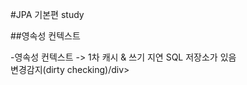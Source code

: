 #JPA 기본편 study

##영속성 컨텍스트
<div>-영속성 컨텍스트 -> 1차 캐시 & 쓰기 지연 SQL 저장소가 있음</div>
<div>변경감지(dirty checking)/div>
